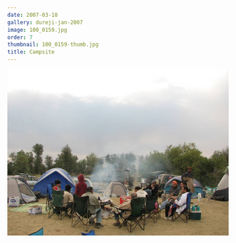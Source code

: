 ```yaml
---
date: 2007-03-18
gallery: dureji-jan-2007
image: 100_0159.jpg
order: 7
thumbnail: 100_0159-thumb.jpg
title: Campsite
---
```


![Campsite](./100_0159.jpg)